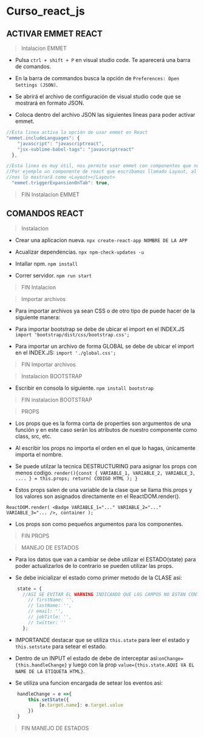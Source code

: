# Curso_react_js

## ACTIVAR EMMET REACT
> Intalacion EMMET
- Pulsa `ctrl + shift + P` en visual studio code. Te aparecerá una barra de comandos.

- En la barra de commandos busca la opción de `Preferences: Open Settings (JSON)`. 

- Se abrirá el archivo de  configuración de visual studio code que se mostrará en formato JSON.

- Coloca dentro del archivo JSON las siguientes lineas para poder activar emmet.
```javascript
//Esta linea activa la opción de usar emmet en React
"emmet.includeLanguages": {
    "javascript": "javascriptreact",
    "jsx-sublime-babel-tags": "javascriptreact"
  },

//Esta linea es muy útil, nos permite usar emmet con componentes que no sean HTML.
//Por ejemplo un componente de react que escribamos llamado Layout, al darle tab
//nos lo mostrará como <Layout></Layout>
  "emmet.triggerExpansionOnTab": true,
```

> FIN Instalacion EMMET
## COMANDOS REACT
> Instalacion
- Crear una aplicacion nueva.
`npx create-react-app NOMBRE DE LA APP`

- Acualizar dependencias.
`npx npm-check-updates -u`

- Intallar npm.
`npm install`

- Correr servidor.
`npm run start`

> FIN Intalacion

> Importar archivos
- Para importar archivos ya sean CSS o de otro tipo de puede hacer de la siguiente manera:

- Para importar bootstrap se debe de ubicar el import en el INDEX.JS
`import 'bootstrap/dist/css/bootstrap.css';`

- Para importar un archivo de forma GLOBAL se debe de ubicar el import en el INDEX.JS:
`import './global.css';`

> FIN Importar archivos

> Instalacion BOOTSTRAP
- Escribir en consola lo siguiente.
`npm install bootstrap`
> FIN instalacion BOOTSTRAP

> PROPS
- Los props que es la forma corta de properties son argumentos de una función y en este caso serán los atributos de nuestro componente como class, src, etc.

- Al escribir los props no importa el orden en el que lo hagas, únicamente importa el nombre.

- Se puede utilzar la tecnica DESTRUCTURING para asignar los props con menos codigo.
` render(){const { VARIABLE_1, VARIABLE_2, VARIABLE_3, .... } = this.props; return( CODIGO HTML ); } `
    

- Estos props salen de una variable de la clase que se llama this.props y los valores son asignados directamente en el ReactDOM.render().

`ReactDOM.render( <Badge VARIABLE_1="..." VARIABLE_2="..." VARIABLE_3="... />, container );`

- Los props son como pequeños argumentos para los componentes.

> FIN PROPS

> MANEJO DE ESTADOS
- Para los datos que van a cambiar se debe utilizar el ESTADO(state) para poder actualizarlos de lo contrario se pueden utilizar las props.

- Se debe inicializar el estado como primer metodo de la CLASE asi:
```javascript
    state = {
      //ASI SE EVITAR EL WARNING INDICANDO QUE LOS CAMPOS NO ESTAN CONTROLADOS
        // firstName: '',
        // lastName: '',
        // email: '',
        // jobTitle: '',
        // twitter: ''
      };
```
- IMPORTANDE destacar que se utiliza `this.state` para leer el estado y `this.setstate` para setear el estado.

- Dentro de un INPUT el estado de debe de interceptar asi:`onChange={this.handleChange}` y luego con la prop `value={this.state.AQUI VA EL NAME DE LA ETIQUETA HTML}`.

- Se utiliza una funcion encargada de setear los eventos asi:
```javascript
    handleChange = e =>{
        this.setState({
            [e.target.name]: e.target.value
        })
    }
```

> FIN MANEJO DE ESTADOS